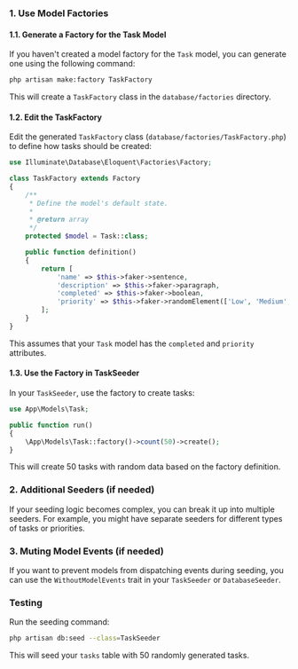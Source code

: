
### 1. Use Model Factories

#### 1.1. Generate a Factory for the Task Model

If you haven't created a model factory for the `Task` model, you can generate one using the following command:

```bash
php artisan make:factory TaskFactory
```

This will create a `TaskFactory` class in the `database/factories` directory.

#### 1.2. Edit the TaskFactory

Edit the generated `TaskFactory` class (`database/factories/TaskFactory.php`) to define how tasks should be created:

```php
use Illuminate\Database\Eloquent\Factories\Factory;

class TaskFactory extends Factory
{
    /**
     * Define the model's default state.
     *
     * @return array
     */
    protected $model = Task::class;

    public function definition()
    {
        return [
            'name' => $this->faker->sentence,
            'description' => $this->faker->paragraph,
            'completed' => $this->faker->boolean,
            'priority' => $this->faker->randomElement(['Low', 'Medium', 'High']),
        ];
    }
}
```

This assumes that your `Task` model has the `completed` and `priority` attributes.

#### 1.3. Use the Factory in TaskSeeder

In your `TaskSeeder`, use the factory to create tasks:

```php
use App\Models\Task;

public function run()
{
    \App\Models\Task::factory()->count(50)->create();
}
```

This will create 50 tasks with random data based on the factory definition.

### 2. Additional Seeders (if needed)

If your seeding logic becomes complex, you can break it up into multiple seeders. For example, you might have separate seeders for different types of tasks or priorities.

### 3. Muting Model Events (if needed)

If you want to prevent models from dispatching events during seeding, you can use the `WithoutModelEvents` trait in your `TaskSeeder` or `DatabaseSeeder`.

### Testing

Run the seeding command:

```bash
php artisan db:seed --class=TaskSeeder
```

This will seed your `tasks` table with 50 randomly generated tasks.

